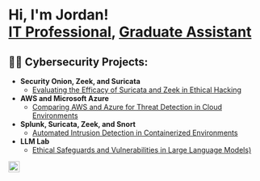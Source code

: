 <h1>Hi, I'm Jordan! <br/><a href="https://github.com/JordanS89">IT Professional</a>, <a href="https://www.linkedin.com/in/joshmadakor/">Graduate Assistant</a></h1>

<h2>👨‍💻 Cybersecurity Projects:</h2>

- <b>Security Onion, Zeek, and Suricata</b>
  - [Evaluating the Efficacy of Suricata and Zeek in Ethical Hacking](https://github.com/JordanS89/Evaluating-the-Efficacy-of-Suricata-and-Zeek-in-Ethical-Hacking)
- <b>AWS and Microsoft Azure</b>
  - [Comparing AWS and Azure for Threat Detection in Cloud Environments](https://github.com/JordanS89/Automated-Intrusion-Detection-in-Containerized-Environments/blob/main/README.md) <b></b>
- <b>Splunk, Suricata, Zeek, and Snort</b>
  - [Automated Intrusion Detection in Containerized Environments](https://github.com/JordanS89/Automated-Intrusion-Detection-in-Containerized-Environments/blob/main/README.md)
- <b>LLM Lab</b>
  - [Ethical Safeguards and Vulnerabilities in Large Language Models)](https://github.com/joshmadakor1/EncrypterPOC)




[<img align="left" alt="JoshMadakor | LinkedIn" width="22px" src="https://cdn.jsdelivr.net/npm/simple-icons@v3/icons/linkedin.svg" />][linkedin]

[linkedin]: https://www.linkedin.com/in/jordan-stuckey-9320a920a/

<!--
**joshmadakor1/joshmadakor1** is a ✨ _special_ ✨ repository because its `README.md` (this file) appears on your GitHub profile.

Here are some ideas to get you started:

- 🔭 I’m currently working on ...
- 🌱 I’m currently learning ...
- 👯 I’m looking to collaborate on ...
- 🤔 I’m looking for help with ...
- 💬 Ask me about ...
- 📫 How to reach me: ...
- 😄 Pronouns: ...
- ⚡ Fun fact: ...
-->
